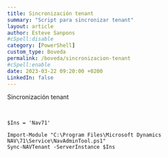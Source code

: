 ```yaml
---
title: Sincronización tenant
summary: "Script para sincronizar tenant"
layout: article
author: Esteve Sanpons
#cSpell:disable
category: [PowerShell]
custom_type: Boveda
permalink: /boveda/sincronizacion-tenant
#cSpell:enable
date: 2023-03-22 09:20:00 +0200
LinkedIn: false
---
```


Sincronización tenant

<br>

```
$Ins = 'Nav71'

Import-Module "C:\Program Files\Microsoft Dynamics NAV\71\Service\NavAdminTool.ps1"
Sync-NAVTenant -ServerInstance $Ins


```
